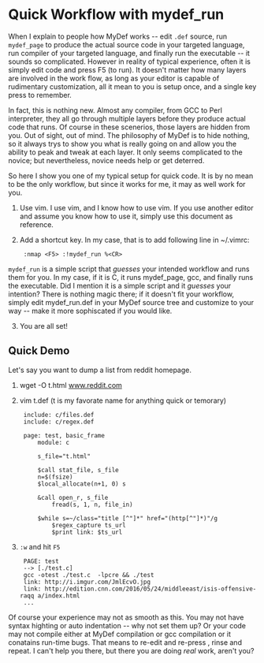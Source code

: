 # Quick Workflow with mydef_run

When I explain to people how MyDef works -- edit `.def` source, run `mydef_page` to produce the actual source code in your targeted language, run compiler of your targeted language, and finally run the executable -- it sounds so complicated. However in reality of typical experience, often it is simply edit code and press F5 (to run). It doesn't matter how many layers are involved in the work flow, as long as your editor is capable of rudimentary customization, all it mean to you is setup once, and a single key press to remember.

In fact, this is nothing new. Almost any compiler, from GCC to Perl interpreter, they all go through multiple layers before they produce actual code that runs. Of course in these scenerios, those layers are hidden from you. Out of sight, out of mind. The philosophy of MyDef is to hide nothing, so it always trys to show you what is really going on and allow you the ability to peak and tweak at each layer. It only seems complicated to the novice; but nevertheless, novice needs help or get deterred.

So here I show you one of my typical setup for quick code. It is by no mean to be the only workflow, but since it works for me, it may as well work for you.

1. Use vim. 
I use vim, and I know how to use vim. If you use another editor and assume you know how to use it, simply use this document as reference.

2. Add a shortcut key.
In my case, that is to add following line in ~/.vimrc:

        :nmap <F5> :!mydef_run %<CR>

`mydef_run` is a simple script that *guesses* your intended workflow and runs them for you. In my case, if it is C, it runs mydef_page, gcc, and finally runs the executable. Did I mention it is a simple script and it *guesses* your intention? There is nothing magic there; if it doesn't fit your workflow, simply edit mydef_run.def in your MyDef source tree and customize to your way -- make it more sophiscated if you would like.

3. You are all set!

## Quick Demo

Let's say you want to dump a list from reddit homepage.

1. wget -O t.html www.reddit.com

2. vim t.def (t is my favorate name for anything quick or temorary)

        include: c/files.def
        include: c/regex.def

        page: test, basic_frame
            module: c

            s_file="t.html"

            $call stat_file, s_file
            n=$(fsize)
            $local_allocate(n+1, 0) s

            &call open_r, s_file
                fread(s, 1, n, file_in)

            $while s=~/class="title [^"]*" href="(http[^"]*)"/g
                $regex_capture ts_url
                $print link: $ts_url

3. `:w` and hit `F5`

        PAGE: test
        --> [./test.c]
        gcc -otest ./test.c  -lpcre && ./test
        link: http://i.imgur.com/JmlEcvO.jpg
        link: http://edition.cnn.com/2016/05/24/middleeast/isis-offensive-raqq a/index.html
        ...

Of course your experience may not as smooth as this. You may not have syntax highting or auto indentation -- why not set them up? Or your code may not compile either at MyDef compilation or gcc compilation or it conatains run-time bugs. That means to re-edit and re-press <F5>, rinse and repeat. I can't help you there, but there you are doing *real* work, aren't you?

